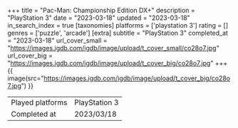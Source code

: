 +++
title = "Pac-Man: Championship Edition DX+"
description = "PlayStation 3"
date = "2023-03-18"
updated = "2023-03-18"
in_search_index = true
[taxonomies]
platforms = ['playstation 3']
rating = []
genres = ['puzzle', 'arcade']
[extra]
subtitle = "PlayStation 3"
completed_at = "2023-03-18"
url_cover_small = "https://images.igdb.com/igdb/image/upload/t_cover_small/co28o7.jpg"
url_cover_big = "https://images.igdb.com/igdb/image/upload/t_cover_big/co28o7.jpg"
+++
{{ image(src="https://images.igdb.com/igdb/image/upload/t_cover_big/co28o7.jpg") }}

|              |            |
| ------------ | ---------- |
| Played platforms    | PlayStation 3 |
| Completed at | 2023/03/18 |


